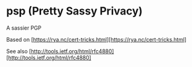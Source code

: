 # psp (Pretty Sassy Privacy)

A sassier PGP

Based on [https://rya.nc/cert-tricks.html][https://rya.nc/cert-tricks.html]

See also [http://tools.ietf.org/html/rfc4880][http://tools.ietf.org/html/rfc4880]

